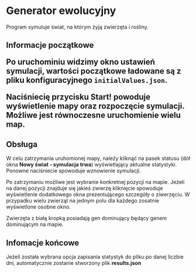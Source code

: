 <h1>Generator ewolucyjny</h1>

Program symuluje świat, na którym żyją zwierzęta i rośliny.

<h2>Informacje początkowe

Po uruchominiu widzimy okno ustawień symulacji, wartości początkowe ładowane są z 
pliku konfiguracyjnego `initialValues.json`.

Naciśniecię przycisku **Start!** powoduje wyświetlenie mapy oraz rozpoczęcie
symulacji. Możliwe jest równoczesne uruchomienie wielu map.


<h2>Obsługa</h2>

W celu zatrzymania uruhomionej mapy, należy kliknąć na pasek statusu 
(dół okna **Nowy świat - symulacja trwa**) wyświetlający aktualne statystyki. Ponowne naciśniecie spowoduje wznowienie symulacji.

Po zatrzymaniu możliwe jest wybranie konkretnej pozycji na mapie.
Jeżeli na danej pozycji znajduje się jakieś zwierzę kliknięcie spowoduje wyświetlenie 
dodatkowego okna  prezentującego szczegóły o ziwerzęciu. W przypadku wielu zwierząt na jednym polu
dla każdego zosatnie wyświetlone osobne okno.

Zwierzęta z białą kropką posiadają gen dominujący będący genem dominującym na mapie.

<h2>Infomacje końcowe</h2>

Jeżeli została wybrana opcja zapisania statystyk do pliku po danej liczbie dni, 
automatycznie zostanie stworzony plik **results.json**



